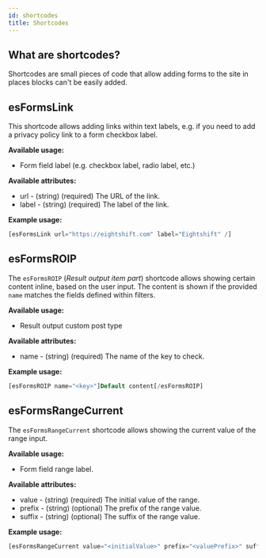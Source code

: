 ```yaml
---
id: shortcodes
title: Shortcodes
---
```


## What are shortcodes?

Shortcodes are small pieces of code that allow adding forms to the site in places blocks can't be easily added.

## esFormsLink

This shortcode allows adding links within text labels, e.g. if you need to add a privacy policy link to a form checkbox label.

**Available usage:**
* Form field label (e.g. checkbox label, radio label, etc.)

**Available attributes:**
* url - (string) (required) The URL of the link.
* label - (string) (required) The label of the link.

**Example usage:**
```php
[esFormsLink url="https://eightshift.com" label="Eightshift" /]
```

## esFormsROIP

The `esFormsROIP` (_Result output item part_) shortcode allows showing certain content inline, based on the user input. The content is shown if the provided `name` matches the fields defined within filters.

**Available usage:**
* Result output custom post type

**Available attributes:**
* name - (string) (required) The name of the key to check.

**Example usage:**
```php
[esFormsROIP name="<key>"]Default content[/esFormsROIP]
```

## esFormsRangeCurrent

The `esFormsRangeCurrent` shortcode allows showing the current value of the range input.

**Available usage:**
* Form field range label.

**Available attributes:**
* value - (string) (required) The initial value of the range.
* prefix - (string) (optional) The prefix of the range value.
* suffix - (string) (optional) The suffix of the range value.

**Example usage:**
```php
[esFormsRangeCurrent value="<initialValue>" prefix="<valuePrefix>" suffix="<valueSuffix>" /]
```
